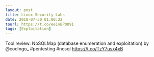 ```yaml
---
layout: post
title: Linux Security Labs
date: 2018-07-30 01:00:22
tourl: https://t.co/ee1vBPOO91
tags: [Exploitation]
---
```

Tool review: NoSQLMap (database enumeration and exploitation) by @codingo_ #pentesting #nosql https://t.co/TzY7usx4xB